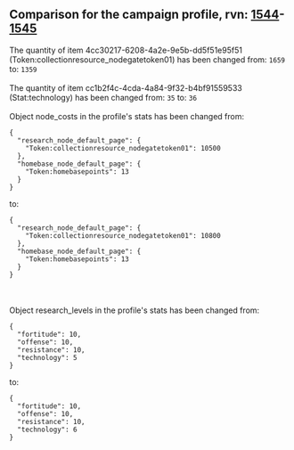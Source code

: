 ## Comparison for the campaign profile, rvn: [1544](https://github.com/PRO100KatYT/FortniteProfileRevisions/tree/main/profiles/campaign/1544%20campaign.json)-[1545](https://github.com/PRO100KatYT/FortniteProfileRevisions/tree/main/profiles/campaign/1545%20campaign.json)

The quantity of item 4cc30217-6208-4a2e-9e5b-dd5f51e95f51 (Token:collectionresource_nodegatetoken01) has been changed from: `1659` to: `1359`
<br><br>
The quantity of item cc1b2f4c-4cda-4a84-9f32-b4bf91559533 (Stat:technology) has been changed from: `35` to: `36`
<br><br>
Object node_costs in the profile's stats has been changed from:

```
{
  "research_node_default_page": {
    "Token:collectionresource_nodegatetoken01": 10500
  },
  "homebase_node_default_page": {
    "Token:homebasepoints": 13
  }
}
```

to:

```
{
  "research_node_default_page": {
    "Token:collectionresource_nodegatetoken01": 10800
  },
  "homebase_node_default_page": {
    "Token:homebasepoints": 13
  }
}
```

<br><br>
Object research_levels in the profile's stats has been changed from:

```
{
  "fortitude": 10,
  "offense": 10,
  "resistance": 10,
  "technology": 5
}
```

to:

```
{
  "fortitude": 10,
  "offense": 10,
  "resistance": 10,
  "technology": 6
}
```

<br><br>
